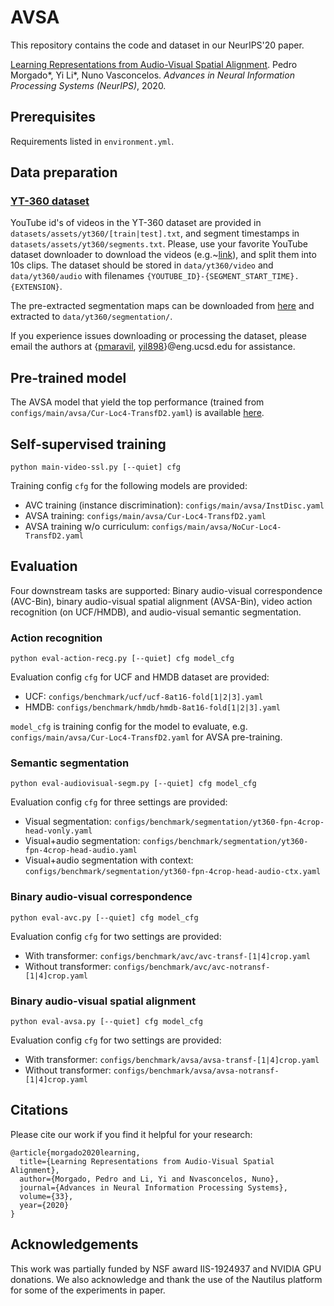 # AVSA

This repository contains the code and dataset in our NeurIPS'20 paper.

[Learning Representations from Audio-Visual Spatial Alignment](https://papers.nips.cc/paper/2020/file/328e5d4c166bb340b314d457a208dc83-Paper.pdf).
Pedro Morgado*, Yi Li*, Nuno Vasconcelos.
*Advances in Neural Information Processing Systems (NeurIPS)*, 2020.

## Prerequisites

Requirements listed in `environment.yml`.

## Data preparation

### [YT-360 dataset](https://pedro-morgado.github.io/AVSpatialAlignment/)

YouTube id's of videos in the YT-360 dataset are provided in `datasets/assets/yt360/[train|test].txt`, and segment timestamps in `datasets/assets/yt360/segments.txt`.
Please, use your favorite YouTube dataset downloader to download the videos (e.g.~[link](https://github.com/rocksyne/kinetics-dataset-downloader)), and split them into 10s clips. 
The dataset should be stored in `data/yt360/video` and `data/yt360/audio` with filenames `{YOUTUBE_ID}-{SEGMENT_START_TIME}.{EXTENSION}`.

The pre-extracted segmentation maps can be downloaded from [here](https://nextcloud.nautilus.optiputer.net/s/zYisGXab9EJPtFB) and extracted to `data/yt360/segmentation/`. 

If you experience issues downloading or processing the dataset, please email the authors at {[pmaravil](mailto:pmaravil@eng.ucsd.edu), [yil898](mailto:yil898@eng.ucsd.edu)}@eng.ucsd.edu for assistance.

## Pre-trained model
The AVSA model that yield the top performance (trained from `configs/main/avsa/Cur-Loc4-TransfD2.yaml`) is available [here](https://nextcloud.nautilus.optiputer.net/s/T9SD8xn2pCHHCKG).

## Self-supervised training

```
python main-video-ssl.py [--quiet] cfg
```

Training config `cfg` for the following models are provided:
- AVC training (instance discrimination): `configs/main/avsa/InstDisc.yaml`
- AVSA training: `configs/main/avsa/Cur-Loc4-TransfD2.yaml`
- AVSA training w/o curriculum: `configs/main/avsa/NoCur-Loc4-TransfD2.yaml`

## Evaluation

Four downstream tasks are supported: Binary audio-visual correspondence (AVC-Bin), binary audio-visual spatial alignment (AVSA-Bin), video action recognition (on UCF/HMDB), and audio-visual semantic segmentation.

### Action recognition

```
python eval-action-recg.py [--quiet] cfg model_cfg
```

Evaluation config `cfg` for UCF and HMDB dataset are provided:
- UCF: `configs/benchmark/ucf/ucf-8at16-fold[1|2|3].yaml`
- HMDB: `configs/benchmark/hmdb/hmdb-8at16-fold[1|2|3].yaml`

`model_cfg` is training config for the model to evaluate, e.g. `configs/main/avsa/Cur-Loc4-TransfD2.yaml` for AVSA pre-training.

### Semantic segmentation

```
python eval-audiovisual-segm.py [--quiet] cfg model_cfg
```

Evaluation config `cfg` for three settings are provided:
- Visual segmentation: `configs/benchmark/segmentation/yt360-fpn-4crop-head-vonly.yaml`
- Visual+audio segmentation: `configs/benchmark/segmentation/yt360-fpn-4crop-head-audio.yaml`
- Visual+audio segmentation with context: `configs/benchmark/segmentation/yt360-fpn-4crop-head-audio-ctx.yaml`

### Binary audio-visual correspondence

```
python eval-avc.py [--quiet] cfg model_cfg
```

Evaluation config `cfg` for two settings are provided:
- With transformer: `configs/benchmark/avc/avc-transf-[1|4]crop.yaml`
- Without transformer: `configs/benchmark/avc/avc-notransf-[1|4]crop.yaml`

### Binary audio-visual spatial alignment

```
python eval-avsa.py [--quiet] cfg model_cfg
```

Evaluation config `cfg` for two settings are provided:
- With transformer: `configs/benchmark/avsa/avsa-transf-[1|4]crop.yaml`
- Without transformer: `configs/benchmark/avsa/avsa-notransf-[1|4]crop.yaml`

## Citations

Please cite our work if you find it helpful for your research:

```
@article{morgado2020learning,
  title={Learning Representations from Audio-Visual Spatial Alignment},
  author={Morgado, Pedro and Li, Yi and Nvasconcelos, Nuno},
  journal={Advances in Neural Information Processing Systems},
  volume={33},
  year={2020}
}
```

## Acknowledgements

This work was partially funded by NSF award IIS-1924937 and NVIDIA GPU donations. We also acknowledge and thank the use of the Nautilus platform for some of the experiments in paper.
